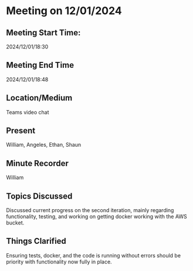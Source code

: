 # Meeting on 12/01/2024

## Meeting Start Time:

2024/12/01/18:30

## Meeting End Time

2024/12/01/18:48

## Location/Medium

Teams video chat

## Present

William, Angeles, Ethan, Shaun

## Minute Recorder

William

## Topics Discussed

Discussed current progress on the second iteration, mainly regarding functionality, testing, and working on getting docker working with the AWS bucket.

## Things Clarified

Ensuring tests, docker, and the code is running without errors should be priority with functionality now fully in place.